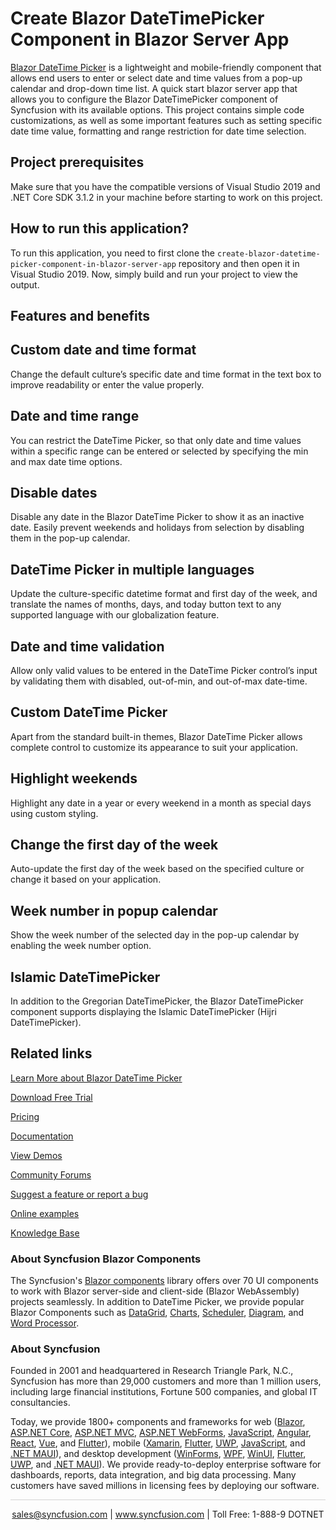 # Create Blazor DateTimePicker Component in Blazor Server App

[Blazor DateTime Picker](https://www.syncfusion.com/blazor-components/blazor-datetime-picker?utm_source=github&utm_medium=listing&utm_campaign=blazor-datetime-picker-github-samples) is a lightweight and mobile-friendly component that allows end users to enter or select date and time values from a pop-up calendar and drop-down time list. A quick start blazor server app that allows you to configure the Blazor DateTimePicker component of Syncfusion with its available options. This project contains simple code customizations, as well as some important features such as setting specific date time value, formatting and range restriction for date time selection.

## Project prerequisites

Make sure that you have the compatible versions of Visual Studio 2019 and .NET Core SDK 3.1.2 in your machine before starting to work on this project.

## How to run this application?

To run this application, you need to first clone the `create-blazor-datetime-picker-component-in-blazor-server-app` repository and then open it in Visual Studio 2019. Now, simply build and run your project to view the output.

## Features and benefits

## Custom date and time format

Change the default culture’s specific date and time format in the text box to improve readability or enter the value properly.

## Date and time range

You can restrict the DateTime Picker, so that only date and time values within a specific range can be entered or selected by specifying the min and max date time options.

## Disable dates

Disable any date in the Blazor DateTime Picker to show it as an inactive date. Easily prevent weekends and holidays from selection by disabling them in the pop-up calendar.

## DateTime Picker in multiple languages

Update the culture-specific datetime format and first day of the week, and translate the names of months, days, and today button text to any supported language with our globalization feature.

## Date and time validation

Allow only valid values to be entered in the DateTime Picker control’s input by validating them with disabled, out-of-min, and out-of-max date-time.

## Custom DateTime Picker

Apart from the standard built-in themes, Blazor DateTime Picker allows complete control to customize its appearance to suit your application.

## Highlight weekends

Highlight any date in a year or every weekend in a month as special days using custom styling.

## Change the first day of the week

Auto-update the first day of the week based on the specified culture or change it based on your application.

## Week number in popup calendar

Show the week number of the selected day in the pop-up calendar by enabling the week number option.

## Islamic DateTimePicker

In addition to the Gregorian DateTimePicker, the Blazor DateTimePicker component supports displaying the Islamic DateTimePicker (Hijri DateTimePicker).

## Related links
[Learn More about Blazor DateTime Picker](https://www.syncfusion.com/blazor-components/blazor-datetime-picker?utm_source=github&utm_medium=listing&utm_campaign=blazor-datetime-picker-github-samples)

[Download Free Trial](https://www.syncfusion.com/downloads/blazor?utm_source=github&utm_medium=listing&utm_campaign=blazor-datetime-picker-github-samples)

[Pricing](https://www.syncfusion.com/sales/products/blazor?utm_source=github&utm_medium=listing&utm_campaign=blazor-datetime-picker-github-samples)

[Documentation](https://blazor.syncfusion.com/documentation/datetime-picker/getting-started?utm_source=github&utm_medium=listing&utm_campaign=blazor-datetime-picker-github-samples)

[View Demos](https://github.com/SyncfusionExamples/create-blazor-datetime-picker-component-in-blazor-server-app.git?utm_source=github&utm_medium=listing&utm_campaign=blazor-datetime-picker-github-samples)

[Community Forums](https://www.syncfusion.com/forums/blazor-components?utm_source=github&utm_medium=listing&utm_campaign=blazor-datetime-picker-github-samples)

[Suggest a feature or report a bug](https://www.syncfusion.com/feedback/blazor-components?utm_source=github&utm_medium=listing&utm_campaign=blazor-datetime-picker-github-samples)

[Online examples](https://blazor.syncfusion.com/demos/datetime-picker/default-functionalities?utm_source=github&utm_medium=listing&utm_campaign=blazor-datetime-picker-github-samples)

[Knowledge Base](https://www.syncfusion.com/kb/blazor-components?utm_source=github&utm_medium=listing&utm_campaign=blazor-datetime-picker-github-samples)

### About Syncfusion Blazor Components
The Syncfusion's [Blazor components](https://www.syncfusion.com/blazor-components?utm_source=github&utm_medium=listing&utm_campaign=blazor-datetime-picker-github-samples) library offers over 70 UI components to work with Blazor server-side and client-side (Blazor WebAssembly) projects seamlessly. In addition to DateTime Picker, we provide popular Blazor Components such as [DataGrid](https://www.syncfusion.com/blazor-components/blazor-datagrid?utm_source=github&utm_medium=listing&utm_campaign=blazor-datetime-picker-github-samples), [Charts](https://www.syncfusion.com/blazor-components/blazor-charts?utm_source=github&utm_medium=listing&utm_campaign=blazor-datetime-picker-github-samples), [Scheduler](https://www.syncfusion.com/blazor-components/blazor-scheduler?utm_source=github&utm_medium=listing&utm_campaign=blazor-datetime-picker-github-samples), [Diagram](https://www.syncfusion.com/blazor-components/blazor-diagram?utm_source=github&utm_medium=listing&utm_campaign=blazor-datetime-picker-github-samples), and [Word Processor](https://www.syncfusion.com/blazor-components/blazor-word-processor?utm_source=github&utm_medium=listing&utm_campaign=blazor-datetime-picker-github-samples).

### About Syncfusion

Founded in 2001 and headquartered in Research Triangle Park, N.C., Syncfusion has more than 29,000 customers and more than 1 million users, including large financial institutions, Fortune 500 companies, and global IT consultancies.
 
Today, we provide 1800+ components and frameworks for web ([Blazor](https://www.syncfusion.com/blazor-components?utm_source=github&utm_medium=listing&utm_campaign=blazor-datetime-picker-github-samples), [ASP.NET Core](https://www.syncfusion.com/aspnet-core-ui-controls?utm_source=github&utm_medium=listing&utm_campaign=blazor-datetime-picker-github-samples), [ASP.NET MVC](https://www.syncfusion.com/aspnet-mvc-ui-controls?utm_source=github&utm_medium=listing&utm_campaign=blazor-datetime-picker-github-samples), [ASP.NET WebForms](https://www.syncfusion.com/jquery/aspnet-webforms-ui-controls?utm_source=github&utm_medium=listing&utm_campaign=blazor-datetime-picker-github-samples), [JavaScript](https://www.syncfusion.com/javascript-ui-controls?utm_source=github&utm_medium=listing&utm_campaign=blazor-datetime-picker-github-samples), [Angular](https://www.syncfusion.com/angular-components?utm_source=github&utm_medium=listing&utm_campaign=blazor-datetime-picker-github-samples), [React](https://www.syncfusion.com/react-components?utm_source=github&utm_medium=listing&utm_campaign=blazor-datetime-picker-github-samples), [Vue](https://www.syncfusion.com/vue-components?utm_source=github&utm_medium=listing&utm_campaign=blazor-datetime-picker-github-samples), and [Flutter](https://www.syncfusion.com/flutter-widgets?utm_source=github&utm_medium=listing&utm_campaign=blazor-datetime-picker-github-samples)), mobile ([Xamarin](https://www.syncfusion.com/xamarin-ui-controls?utm_source=github&utm_medium=listing&utm_campaign=blazor-datetime-picker-github-samples), [Flutter](https://www.syncfusion.com/flutter-widgets?utm_source=github&utm_medium=listing&utm_campaign=blazor-datetime-picker-github-samples), [UWP](https://www.syncfusion.com/uwp-ui-controls?utm_source=github&utm_medium=listing&utm_campaign=blazor-datetime-picker-github-samples), [JavaScript](https://www.syncfusion.com/javascript-ui-controls?utm_source=github&utm_medium=listing&utm_campaign=blazor-datetime-picker-github-samples), and [.NET MAUI](https://www.syncfusion.com/maui-controls?utm_source=github&utm_medium=listing&utm_campaign=blazor-datetime-picker-github-samples)), and desktop development ([WinForms](https://www.syncfusion.com/winforms-ui-controls?utm_source=github&utm_medium=listing&utm_campaign=blazor-datetime-picker-github-samples), [WPF](https://www.syncfusion.com/wpf-controls?utm_source=github&utm_medium=listing&utm_campaign=blazor-datetime-picker-github-samples), [WinUI](https://www.syncfusion.com/winui-controls?utm_source=github&utm_medium=listing&utm_campaign=blazor-datetime-picker-github-samples), [Flutter](https://www.syncfusion.com/flutter-widgets?utm_source=github&utm_medium=listing&utm_campaign=blazor-datetime-picker-github-samples), [UWP](https://www.syncfusion.com/uwp-ui-controls?utm_source=github&utm_medium=listing&utm_campaign=blazor-datetime-picker-github-samples), and [.NET MAUI](https://www.syncfusion.com/maui-controls?utm_source=github&utm_medium=listing&utm_campaign=blazor-datetime-picker-github-samples)). We provide ready-to-deploy enterprise software for dashboards, reports, data integration, and big data processing. Many customers have saved millions in licensing fees by deploying our software.

<hr style="height:0.3px;border:none;color:lightgrey;background-color:lightgrey;" />

<p align="center">
<a href="mailto:sales@syncfusion.com?Subject=Syncfusion Blazor DateTime Picker - GitHub" target="_top">sales@syncfusion.com</a> | <a href="https://www.syncfusion.com?utm_source=github&utm_medium=listing&utm_campaign=blazor-datetime-picker-github-samples">www.syncfusion.com</a> | Toll Free: 1-888-9 DOTNET <br>
</p>

